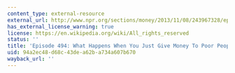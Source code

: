 ```yaml
---
content_type: external-resource
external_url: http://www.npr.org/sections/money/2013/11/08/243967328/episode-494-what-happens-when-you-just-give-money-to-poor-people
has_external_license_warning: true
license: https://en.wikipedia.org/wiki/All_rights_reserved
status: ''
title: 'Episode 494: What Happens When You Just Give Money To Poor People?'
uid: 94a2ec48-d68c-43de-a62b-a734a607b670
wayback_url: ''
---
```

